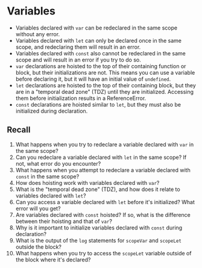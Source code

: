 # Variables

- Variables declared with `var` can be redeclared in the same scope without any
  error.
- Variables declared with `let` can only be declared once in the same scope, and
  redeclaring them will result in an error.
- Variables declared with `const` also cannot be redeclared in the same scope
  and will result in an error if you try to do so.
- `var` declarations are hoisted to the top of their containing function or
  block, but their initializations are not. This means you can use a variable
  before declaring it, but it will have an initial value of `undefined`.
- `let` declarations are hoisted to the top of their containing block, but they
  are in a "temporal dead zone" (TDZ) until they are initialized. Accessing them
  before initialization results in a ReferenceError.
- `const` declarations are hoisted similar to `let`, but they must also be
  initialized during declaration.

## Recall

1. What happens when you try to redeclare a variable declared with `var` in the
   same scope?
2. Can you redeclare a variable declared with `let` in the same scope? If not,
   what error do you encounter?
3. What happens when you attempt to redeclare a variable declared with `const`
   in the same scope?
4. How does hoisting work with variables declared with `var`?
5. What is the "temporal dead zone" (TDZ), and how does it relate to variables
   declared with `let`?
6. Can you access a variable declared with `let` before it's initialized? What
   error will you get?
7. Are variables declared with `const` hoisted? If so, what is the difference
   between their hoisting and that of `var`?
8. Why is it important to initialize variables declared with `const` during
   declaration?
9. What is the output of the `log` statements for `scopeVar` and `scopeLet`
   outside the block?
10. What happens when you try to access the `scopeLet` variable outside of the
    block where it's declared?
